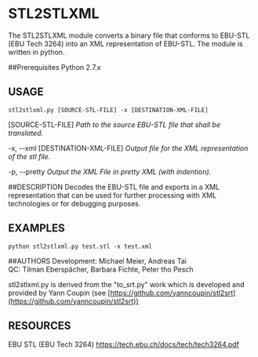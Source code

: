 # STL2STLXML
The STL2STLXML module converts a binary file that conforms to EBU-STL (EBU Tech 3264) into an XML representation of EBU-STL. The module is written in python.

##Prerequisites
Python 2.7.x

## USAGE

    stl2stlxml.py [SOURCE-STL-FILE] -x [DESTINATION-XML-FILE]

[SOURCE-STL-FILE]   <i>Path to the source EBU-STL file that shall be translated.</i>

-x, --xml [DESTINATION-XML-FILE] <i>Output file for the XML representation of the stl file.</i>

-p, --pretty  <i>Output the XML File in pretty XML (with indention).</i>


##DESCRIPTION
Decodes the EBU-STL file and exports in a XML representation that can be used for further processing with XML technologies or for debugging purposes.

## EXAMPLES
    python stl2stlxml.py test.stl -x test.xml

##AUTHORS
Development: Michael Meier, Andreas Tai    
QC: Tilman Eberspächer, Barbara Fichte, Peter tho Pesch        

stl2stlxml.py is derived from the  "to_srt.py" work which
is developed and provided by Yann Coupin (see [https://github.com/yanncoupin/stl2srt](https://github.com/yanncoupin/stl2srt)) 
 
## RESOURCES     
EBU STL (EBU Tech 3264) https://tech.ebu.ch/docs/tech/tech3264.pdf